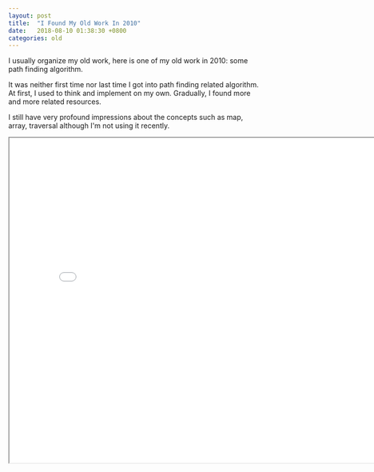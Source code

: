 ```yaml
---
layout: post
title:  "I Found My Old Work In 2010"
date:   2018-08-10 01:38:30 +0800
categories: old
---
```

I usually organize my old work, here is one of my old work in 2010: some path finding algorithm.  

It was neither first time nor last time I got into path finding related algorithm. At first, I used to think and implement on my own. Gradually, I found more and more related resources. 

I still have very profound impressions about the concepts such as map, array, traversal although I'm not using it recently.


<iframe src="/old/findpath/pathtest.html" width="800" height="650"></iframe>
